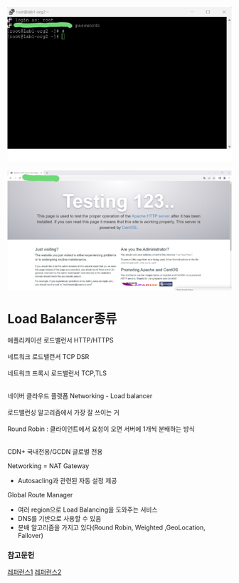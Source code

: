 ![접속.jpg](접속.jpg) </br></br>
![apm 설치.jpg](apm설치.jpg)

# Load Balancer종류

애플리케이션 로드밸런서 HTTP/HTTPS</br></br>
네트워크 로드밸런서 TCP  DSR</br></br>
네트워크 프록시 로드밸런서 TCP,TLS</br></br>

네이버 클라우드 플랫폼 Networking - Load balancer</br></br>
로드밸런싱 알고리즘에서 가장 잘 쓰이는 거</br></br>
Round Robin : 클라이언트에서 요청이 오면 서버에 1개씩 분배하는 방식</br></br>

CDN+ 국내전용/GCDN 글로벌 전용

Networking = NAT Gateway
  - Autosacling과 관련된 자동 설정 제공

Global Route Manager
  - 여러 region으로 Load Balancing을 도와주는 서비스
  - DNS를 기반으로 사용할 수 있음
  - 분배 알고리즘을 가지고 있다(Round Robin, Weighted ,GeoLocation, Failover)



### 참고문헌
[레퍼런스1](https://mollangpiu.tistory.com/179)
[레퍼런스2](https://mollangpiu.tistory.com/180)
